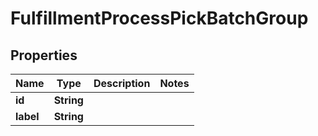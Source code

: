 
# FulfillmentProcessPickBatchGroup

## Properties
Name | Type | Description | Notes
------------ | ------------- | ------------- | -------------
**id** | **String** |  | 
**label** | **String** |  | 



